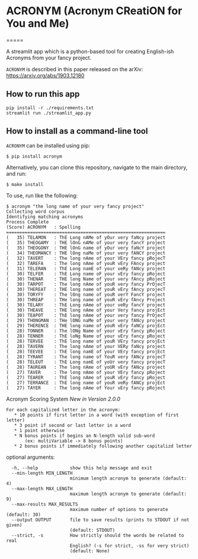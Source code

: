 # ACRONYM (Acronym CReatiON for You and Me)
=====

A streamlit app which is a python-based tool for creating English-ish Acronyms from your fancy project.

`ACRONYM` is described in this paper released on the arXiv: https://arxiv.org/abs/1903.12180

## How to run this app
```
pip install -r ./requirements.txt
streamlit run ./streamlit_app.py
```

## How to install as a command-line tool
`ACRONYM` can be installed using pip:

```
$ pip install acronym
```

Alternatively, you can clone this repository, navigate to the main directory, and run:
```
$ make install
```

To use, run like the following:
```
$ acronym "the long name of your very fancy project"
Collecting word corpus
Identifying matching acronyms
Process Complete
(Score) ACRONYM   : Spelling
============================================================
(   35) TELAMON   : ThE Long nAMe of yOur very faNcy project
(   35) THEOGAMY  : THE lOnG nAMe of your very fancY project
(   35) THEOGONY  : THE lOnG name of yOur very faNcY project
(   34) THEOMANCY : THE lOng naMe of your very fANCY project
(   32) TAVERT    : The long nAme of your VEry fancy pRojecT
(   32) TAREFA    : The long nAme of youR vEry FAncy project
(   31) TELERAN   : ThE Long namE of your veRy fANcy project
(   30) TELFER    : ThE Long name oF your vEry fancy pRoject
(   30) THENAR    : THE long Name of your very fAncy pRoject
(   30) TARPOT    : The long nAme of youR very fancy PrOjecT
(   30) THEREAT   : THE long name of youR vEry fAncy projecT
(   30) TORYFY    : The lOng name of youR verY FancY project
(   30) THREAP    : THe long name of youR vEry fAncy Project
(   30) TELARY    : ThE Long nAme of your veRy fancY project
(   30) THEAVE    : THE long nAme of your Very fancy projEct
(   30) TEAPOT    : ThE long nAme of your very fancy PrOjecT
(   29) THONGMAN  : THe lONG naMe of your very fANcy project
(   29) THERENCE  : THE long name of youR vEry faNCy projEct
(   28) TONNER    : The lONg Name of your vEry fancy pRoject
(   28) TENNER    : ThE loNg Name of your vEry fancy pRoject
(   28) TERVEE    : ThE long name of youR VEry fancy projEct
(   28) TAVERN    : The long nAme of your VERy faNcy project
(   28) TEEVEE    : ThE long namE of your VEry fancy projEct
(   28) TYRANT    : The long name of YouR very fANcy projecT
(   28) TELEUT    : ThE Long namE of yoUr very fancy projecT
(   28) TAUREAN   : The long nAme of yoUR vEry fANcy project
(   27) TAVER     : The long nAme of your VEry fancy pRoject
(   27) TEARER    : ThE long nAme of youR vEry fancy pRoject
(   27) TERRANCE  : ThE long name of youR veRy fANCy projEct
(   27) TAYER     : The long nAme of Your vEry fancy pRoject
```

Acronym Scoring System *New in Version 2.0.0*
```
For each capitalized letter in the acronym:
   * 10 points if first letter in a word (with exception of first letter)
   * 3 point if second or last letter in a word
   * 1 point otherwise
   * N bonus points if begins an N-length valid sub-word
       (ex: multiVariable -> 8 bonus points)
   * 2 bonus points if immediately following another capitalizd letter
```
optional arguments:
```
  -h, --help            show this help message and exit
  --min-length MIN_LENGTH
                        minimum length acronym to generate (default: 4)
  --max-length MAX_LENGTH
                        maximum length acronym to generate (default: 9)
  --max-results MAX_RESULTS
                        maximum number of options to generate (default: 30)
  --output OUTPUT       file to save results (prints to STDOUT if not given)
                        (default: STDOUT)
  --strict, -s          How strictly should the words be related to real
                        English? (-s for strict, -ss for very strict)
                        (default: None)
```
